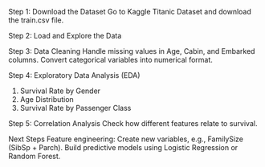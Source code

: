 Step 1: Download the Dataset
Go to Kaggle Titanic Dataset and download the train.csv file.

Step 2: Load and Explore the Data

Step 3: Data Cleaning
Handle missing values in Age, Cabin, and Embarked columns.
Convert categorical variables into numerical format.

Step 4: Exploratory Data Analysis (EDA)
1. Survival Rate by Gender
2. Age Distribution
3.  Survival Rate by Passenger Class

Step 5: Correlation Analysis
Check how different features relate to survival.

Next Steps
Feature engineering: Create new variables, e.g., FamilySize (SibSp + Parch).
Build predictive models using Logistic Regression or Random Forest.
